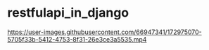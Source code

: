 # restfulapi_in_django


https://user-images.githubusercontent.com/66947341/172975070-5705f33b-5412-4753-8f31-26e3ce3a5535.mp4



